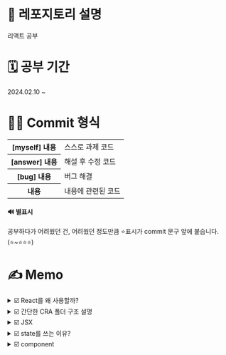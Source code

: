 # 📢 레포지토리 설명
리액트 공부

# 🗓️ 공부 기간
2024.02.10 ~<br/>

# 👩‍💻 Commit 형식
<table>
  <tr>
    <th>[myself] 내용</th>
    <td>스스로 과제 코드</td>
  </tr>
  <tr>
    <th>[answer] 내용</th>
    <td>해설 후 수정 코드</td>
  </tr>
  <tr>
    <th>[bug] 내용</th>
    <td>버그 해결</td>
  </tr>
  <tr>
    <th>내용</th>
    <td>내용에 관련된 코드</td>
  </tr>
</table>

#### 🔊 별표시 
공부하다가 어려웠던 건, 어려웠던 정도만큼 ⭐표시가 commit 문구 앞에 붙습니다. (⭐~⭐⭐⭐)

# ✍️ Memo
<details>
<summary>☑️ React를 왜 사용할까?</summary><br/>
React를 사용하지 않고, 단순히 JS만으로도 SPA를 만들 수 있지만, 그렇게 하면 코드가 길고 복잡해집니다.<br/>
- React를 사용하면 html 재사용 굳<br/>
- React를 알면, 같은 문법으로 React Native를 사용해서 모바일 앱을 만들 수 있음<br/>
</details>

<details>
<summary>☑️ 간단한 CRA 폴더 구조 설명</summary><br/>
<table>
<tr>
  <th>node_modules</th>
  <td>
    모든 라이브러리의 소스코드를 모아놓은 폴더
  </td>
</tr>
  <tr>
  <th>public</th>
  <td>static 파일을 모아놓는 곳, html파일이나 이미지 파일등을 잠깐 모아놓고 싶을때</td>
</tr>
<tr>
  <th>src</th>
  <td>
    여러분들이 코드를 짜는 곳임(소스코드 보관함)<br/><br/>
    ✔️ App.js : 메인 페이지<br/>
    ● 웹페이지는 html파일들로 이루어져있는데, 지금 App.js를 보면 js파일안에 html코드를 짰는데도, 브라우저에서 잘 띄워주는 이유?<br/>
    src/index.js라는 파일이 app.js에 있던 html들을 public/index.html에 집어넣어줍니다.
  </td>
</tr>
<tr>
  <th>package.json</th>
  <td>
    프로젝트 정보들이 쭉 들어가있음(평소에 건들일이 거의 없음)
  </td>
</tr>
</table>
</details>

<details>
<summary>☑️ JSX</summary><br/>
JSX란, 자바스크립트안에서 HTML을 쉽게 작성할 수 있게 도와주는 자바스크립트에서 쓸 수 있는 언어입니다. 이걸 쓰는 이유는 원래 React에서 div태그 하나만 만들려고 해도, React.createElement('div', null, 'Hello World')이렇게 코드를 짜야합니다. 근데 이렇게 하나하나 태그를 만들면 너무 힘들잖아요...그래서 친절한 사람들이 JSX같은걸 써서 좀 쉽게 태그를 만들 수 있게 해준겁니다.<br/>
참고로, JSX안에서는 class라고 쓰면 안되고, className이라고 써야합니다..!
</details>

<details>
<summary>☑️ state를 쓰는 이유?</summary><br/>
왜 일반변수가 아니라 state를 쓰냐면, 일반 변수는 값이 변경되었을 때 html을 재랜더링해주지 않지만, state를 쓰면 값에 변화가 생겼을 때, html을 자동 재랜더링 시켜주기 때문입니다!<br/>
단, state는 변동시 자동으로 html에 반영되기 위해 사용하는거기 때문에, 로고같이, 변동될 가능성이 거의 없는 경우는 그냥 일반 변수를 쓰는게 낫습니다.<br/><br/>
✔️ state 변경 함수 동작 원리<br/>
state 변경함수는 기존 state와 신규 state를 비교해서 만약에 값이 같다면 변경을 해주지 않습니다(일종의 에너지 자원 절약인거지..).<br/><br/>

```
let [style, setStyle] = useState(['흰바지', '치마', '흰셔츠', '핑크원피스']);
let copy = style;
copy[1] = '청치마';
setStyle(copy); // 이렇게 해도 '치마'가 '청치마'로 바뀌지 않음
```

그 이유는, array/object 담은 변수엔 화살표(저장된 주소 위치를 가리키는)만 저장되는데, 그 안에 값을 변경해도 화살표 자체에는 변경이 없다고 생각되기 때문!
</details>

<details>
<summary>☑️ component</summary><br/>
✔️ component 만드는 법<br/>
1. 다른 함수 바깥에 function을 만든다. (작명은 영어 대문자로 시작)<br/>
2. return()안에 내가 축약할 html을 담는다. (단, 하나의 태그로 시작해서 하나로 끝나야 함)<br/>
  &nbsp;&nbsp;&nbsp;&nbsp;- 의미없는 div태그가 싫으면 fragment를 사용하면 된다.<br/>
3. 컴포넌트를 마음에 드는 곳에 html태그 형식으로 가져다가 쓴다.
<br/><br/>
✔️ 어떤걸 컴포넌트로 만들면 좋을까?<br/>
- 반복적인 html을 축약할 때<br/>
- 큰 페이지들<br/>
- UI가 자주 변경되는 것들
</details>
